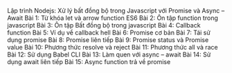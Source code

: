 Lập trình Nodejs: Xử lý bất đồng bộ trong Javascript với Promise và Async – Await
Bài 1: Từ khóa let và arrow function ES6
Bài 2: Ôn tập function trong javascript
Bài 3: Ôn tập Bất đồng bộ trong javascript
Bài 4: Callback function
Bài 5: Ví dụ về callback hell
Bài 6: Promise cơ bản
Bài 7: Tái sử dụng promise
Bài 8: Promise liên tiếp
Bài 9: Promise status và Promise value
Bài 10: Phương thức resolve và reject
Bài 11: Phương thức all và race
Bài 12: Sử dụng Babel CLI
Bài 13: Làm quen với async – await
Bài 14: Sử dụng await liên tiếp
Bài 15: Async function trả về promise
